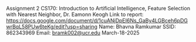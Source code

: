 Assignment 2 CS170: Introduction to Artificial Intelligence, Feature Selection with Nearest Neighbor, Dr. Eamonn Keogh
Link to report: https://docs.google.com/document/d/1cuANjDpEI6Ns_GaBy4LGBceh6pDGwrBqL58PUw6teKg/edit?usp=sharing 
Name: Bhavna Ramkumar 
SSID: 862343969
Email: bramk002@ucr.edu
March-18-2025


